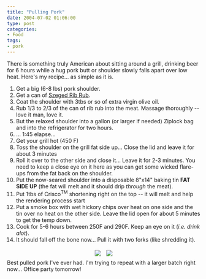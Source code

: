 ```yaml
---
title: "Pulling Pork"
date: 2004-07-02 01:06:00
type: post
categories:
- Food
tags:
- pork
---
```


There is something truly American about sitting around a grill, drinking beer for 6 hours while a hug pork butt or shoulder slowly falls apart over low heat.  Here's my recipe... as simple as it is.<br> <ol> <li>Get a big (6-8 lbs) pork shoulder.</li> <li>Get a can of <a href="http://www.germandeli.com/szegedribrub.html">Szeged Rib Rub</a>.</li> <li>Coat the shoulder with 3tbs or so of extra virgin olive oil.</li> <li>Rub 1/3 to 2/3 of the can of rib rub into the meat.  Massage thoroughly -- love it man, love it.</li> <li>But the relaxed shoulder into a gallon (or larger if needed) Ziplock bag and into the refrigerator for two hours.</li> <li>... 1:45 elapse... </li> <li>Get your grill hot (450 F)</li> <li>Toss the shoulder on the grill fat side up... Close the lid and leave it for about 3 minutes</li> <li>Roll it over to the other side and close it... Leave it for 2-3 minutes.  You need to keep a close eye on it here as you can get some wicked flare-ups from the fat back on the shoulder.</li> <li>Put the now-seared shoulder into a disposable 8"x14" baking tin <b>FAT SIDE UP</b> (the fat will melt and it should drip <i>through</i> the meat).</li> <li>Put 1tbs of Crisco<sup>TM</sup> shortening right on the top -- it will melt and help the rendering process start</li> <li>Put a smoke box with wet hickory chips over heat on one side and the tin over no heat on the other side. Leave the lid open for about 5 minutes to get the temp down.</li> <li>Cook for 5-6 hours between 250F and 290F.  Keep an eye on it (<i>i.e. drink alot</i>).</li> <li>It should fall off the bone now... Pull it with two forks (like shredding it).</li> </ol>  <center> <a href="http://www.lethargy.org/cgi-bin/photo/index.cgi?album=/Food&mode=viewpicture&picture=DSC00428.JPG"><img style="padding: 5px; border: 0" src="http://www.lethargy.org/theo/photodata///Food/thumbnails/DSC00428.JPG"></a> <a href="http://www.lethargy.org/cgi-bin/photo/index.cgi?album=/Food&mode=viewpicture&picture=DSC00431.JPG"><img style="padding: 5px; border: 0" src="http://www.lethargy.org/theo/photodata///Food/thumbnails/DSC00431.JPG"></a> </center>  Best pulled pork I've ever had.  I'm trying to repeat with a larger batch right now... Office party tomorrow!
